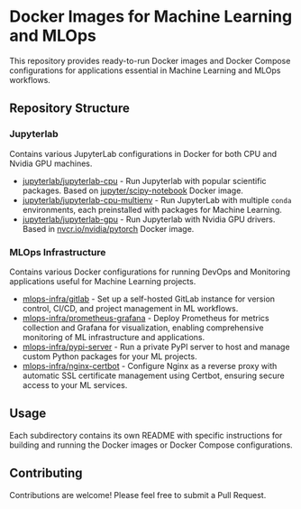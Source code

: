 # Docker Images for Machine Learning and MLOps

This repository provides ready-to-run Docker images and Docker Compose configurations for applications essential in Machine Learning and MLOps workflows.

## Repository Structure

### Jupyterlab
Contains various JupyterLab configurations in Docker for both CPU and Nvidia GPU machines.
* [jupyterlab/jupyterlab-cpu](./jupyterlab/jupyterlab-cpu) - Run Jupyterlab with popular scientific packages. Based on [jupyter/scipy-notebook](https://jupyter-docker-stacks.readthedocs.io/en/latest/using/selecting.html#jupyter-scipy-notebook) Docker image.
* [jupyterlab/jupyterlab-cpu-multienv](./jupyterlab/jupyterlab-cpu-multienv) - Run JupyterLab with multiple `conda` environments, each preinstalled with packages for Machine Learning.
* [jupyterlab/jupyterlab-gpu](./jupyterlab/jupyterlab-gpu) - Run Jupyterlab with Nvidia GPU drivers. Based in [nvcr.io/nvidia/pytorch](https://catalog.ngc.nvidia.com/orgs/nvidia/containers/pytorch) Docker image.  


### MLOps Infrastructure
Contains various Docker configurations for running DevOps and Monitoring applications useful for Machine Learning projects.
* [mlops-infra/gitlab](./mlops-infra/gitlab) - Set up a self-hosted GitLab instance for version control, CI/CD, and project management in ML workflows.
* [mlops-infra/prometheus-grafana](./mlops-infra/prometheus-grafana) - Deploy Prometheus for metrics collection and Grafana for visualization, enabling comprehensive monitoring of ML infrastructure and applications.
* [mlops-infra/pypi-server](./mlops-infra/pypi-server) - Run a private PyPI server to host and manage custom Python packages for your ML projects.
* [mlops-infra/nginx-certbot](./mlops-infra/nginx-certbot) - Configure Nginx as a reverse proxy with automatic SSL certificate management using Certbot, ensuring secure access to your ML services.

## Usage

Each subdirectory contains its own README with specific instructions for building and running the Docker images or Docker Compose configurations.

## Contributing

Contributions are welcome! Please feel free to submit a Pull Request.
